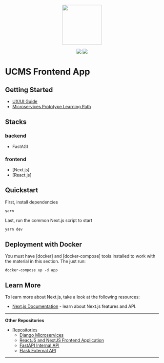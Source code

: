 <p align="center">
    <img src="https://www.sba.gov/brand/assets/sba/img/pages/logo/variations-horizontal-one-color-reversed.svg" height="130">
</p>
<p align="center">
    <a href="https://nextjs.org/" alt="NextJS">
        <img src="https://img.shields.io/badge/next%20js-000000?style=for-the-badge&logo=nextdotjs&logoColor=white" /></a>
    <a href="https://react.dev/" alt="ReactJS">
        <img src="https://img.shields.io/badge/React-20232A?style=for-the-badge&logo=react&logoColor=61DAFB" /></a>
</p>

# UCMS Frontend App

## Getting Started
- [UX/UI Guide](https://github.com/USSBA/ucms-developers/tree/UX-UI-CX)
- [Microservices Prototype Learning Path](https://github.com/USSBA/ucms-developers/tree/learning-paths/ms_prototype)

## Stacks

### backend

- FastAGI

### frontend

- [Next.js]
- [React.js]

## Quickstart
First, install dependencies

```bash
yarn
```
Last, run the common Next.js script to start

```bash
yarn dev
```

## Deployment with Docker
You must have [docker] and [docker-compose] tools installed to work with the material in this section. The just run:

```
docker-compose up -d app
```

## Learn More

To learn more about Next.js, take a look at the following resources:

- [Next.js Documentation](https://nextjs.org/docs) - learn about Next.js features and API.

---

**Other Repositories**

<div id="user-content-toc">
  <ul>
    <li><a href="#1-for-the-developer">Repositories</a>
      <ul>
        <li><a href="https://github.com/USSBA/ucms-backend-app">Django Microservices</a></li>
        <li><a href="https://github.com/USSBA/ucms-wfe-app">ReactJS and NextJS Frontend Application</a></li>
        <li><a href="https://github.com/USSBA/ucms-internal-api">FastAPI Internal API</a></li>
        <li><a href="https://github.com/USSBA/ucms-external-api">Flask External API</a></li>
        </li>
      </ul>
    </li>
  </ul>
</div>

---
